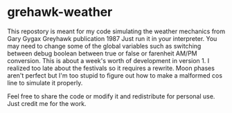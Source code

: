 # grehawk-weather
This repostory is meant for my code simulating the weather mechanics from Gary Gygax Greyhawk publication 1987
Just run it in your interpreter.
You may need to change some of the global variables such as switching between debug boolean between true or false or farenheit AM/PM conversion.
This is about a week's worth of development in version 1. I realized too late about the festivals so it requires a rewrite. Moon phases aren't perfect but I'm too stupid to figure out how to make a malformed cos line to simulate it properly.

Feel free to share the code or modify it and redistribute for personal use. Just credit me for the work.
